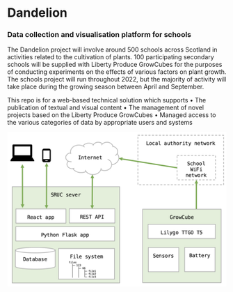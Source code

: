# Dandelion

### Data collection and visualisation platform for schools

The Dandelion project will involve around 500 schools across Scotland in activities related to the cultivation of plants. 100 participating secondary schools will be supplied with Liberty Produce GrowCubes for the purposes of conducting experiments on the effects of various factors on plant growth. The schools project will run throughout 2022, but the majority of activity will take place during the growing season between April and September.

This repo is for a web-based technical solution which supports
• The publication of textual and visual content
• The management of novel projects based on the Liberty Produce GrowCubes
• Managed access to the various categories of data by appropriate users and systems

![Architecture overview](Documentation/Architecture.png)

